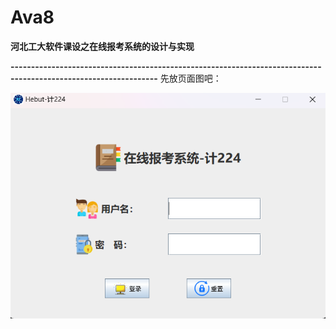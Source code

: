 # Ava8
**河北工大软件课设之在线报考系统的设计与实现**  

**----------------------------------------------------------------------------------------------------------------**
先放页面图吧：  

![image](/result/login.png)
